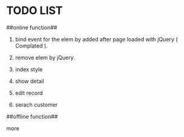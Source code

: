 # TODO LIST 

##online function##
 
1. bind event for the elem by added after page loaded with jQuery ( Complated ).

2. remove elem by jQuery.

3. index style

4. show detail

5. edit record

6. serach customer

##offline function##

more

